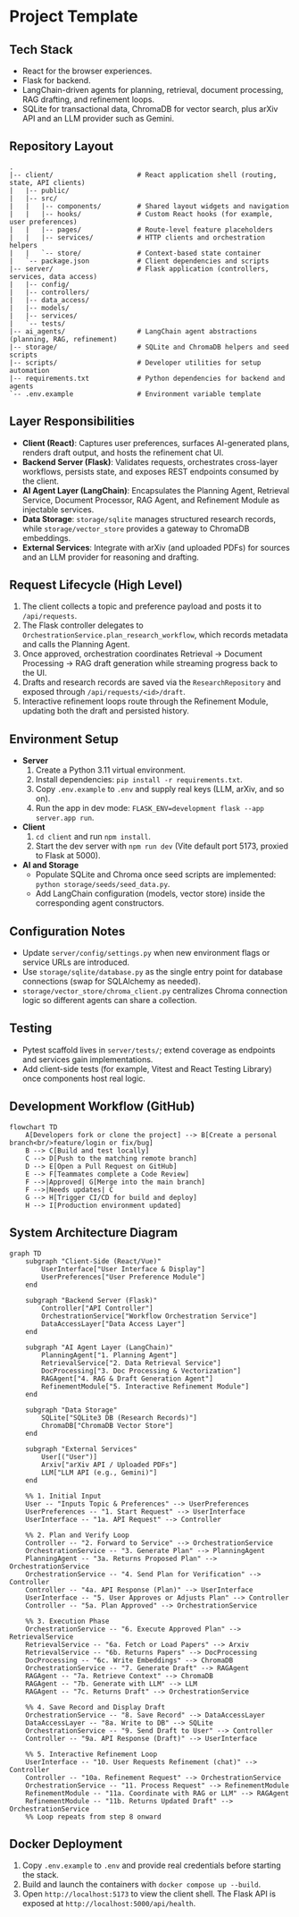 # Project Template

## Tech Stack
- React for the browser experiences.
- Flask for backend.
- LangChain-driven agents for planning, retrieval, document processing, RAG drafting, and refinement loops.
- SQLite for transactional data, ChromaDB for vector search, plus arXiv API and an LLM provider such as Gemini.

## Repository Layout
```text
.
|-- client/                     # React application shell (routing, state, API clients)
|   |-- public/
|   |-- src/
|   |   |-- components/         # Shared layout widgets and navigation
|   |   |-- hooks/              # Custom React hooks (for example, user preferences)
|   |   |-- pages/              # Route-level feature placeholders
|   |   |-- services/           # HTTP clients and orchestration helpers
|   |   `-- store/              # Context-based state container
|   `-- package.json            # Client dependencies and scripts
|-- server/                     # Flask application (controllers, services, data access)
|   |-- config/
|   |-- controllers/
|   |-- data_access/
|   |-- models/
|   |-- services/
|   `-- tests/
|-- ai_agents/                  # LangChain agent abstractions (planning, RAG, refinement)
|-- storage/                    # SQLite and ChromaDB helpers and seed scripts
|-- scripts/                    # Developer utilities for setup automation
|-- requirements.txt            # Python dependencies for backend and agents
`-- .env.example                # Environment variable template
```

## Layer Responsibilities
- **Client (React)**: Captures user preferences, surfaces AI-generated plans, renders draft output, and hosts the refinement chat UI.
- **Backend Server (Flask)**: Validates requests, orchestrates cross-layer workflows, persists state, and exposes REST endpoints consumed by the client.
- **AI Agent Layer (LangChain)**: Encapsulates the Planning Agent, Retrieval Service, Document Processor, RAG Agent, and Refinement Module as injectable services.
- **Data Storage**: `storage/sqlite` manages structured research records, while `storage/vector_store` provides a gateway to ChromaDB embeddings.
- **External Services**: Integrate with arXiv (and uploaded PDFs) for sources and an LLM provider for reasoning and drafting.

## Request Lifecycle (High Level)
1. The client collects a topic and preference payload and posts it to `/api/requests`.
2. The Flask controller delegates to `OrchestrationService.plan_research_workflow`, which records metadata and calls the Planning Agent.
3. Once approved, orchestration coordinates Retrieval -> Document Processing -> RAG draft generation while streaming progress back to the UI.
4. Drafts and research records are saved via the `ResearchRepository` and exposed through `/api/requests/<id>/draft`.
5. Interactive refinement loops route through the Refinement Module, updating both the draft and persisted history.

## Environment Setup
- **Server**
  1. Create a Python 3.11 virtual environment.
  2. Install dependencies: `pip install -r requirements.txt`.
  3. Copy `.env.example` to `.env` and supply real keys (LLM, arXiv, and so on).
  4. Run the app in dev mode: `FLASK_ENV=development flask --app server.app run`.
- **Client**
  1. `cd client` and run `npm install`.
  2. Start the dev server with `npm run dev` (Vite default port 5173, proxied to Flask at 5000).
- **AI and Storage**
  - Populate SQLite and Chroma once seed scripts are implemented: `python storage/seeds/seed_data.py`.
  - Add LangChain configuration (models, vector store) inside the corresponding agent constructors.

## Configuration Notes
- Update `server/config/settings.py` when new environment flags or service URLs are introduced.
- Use `storage/sqlite/database.py` as the single entry point for database connections (swap for SQLAlchemy as needed).
- `storage/vector_store/chroma_client.py` centralizes Chroma connection logic so different agents can share a collection.

## Testing
- Pytest scaffold lives in `server/tests/`; extend coverage as endpoints and services gain implementations.
- Add client-side tests (for example, Vitest and React Testing Library) once components host real logic.

## Development Workflow (GitHub)
```mermaid
flowchart TD
    A[Developers fork or clone the project] --> B[Create a personal branch<br/>feature/login or fix/bug]
    B --> C[Build and test locally]
    C --> D[Push to the matching remote branch]
    D --> E[Open a Pull Request on GitHub]
    E --> F[Teammates complete a Code Review]
    F -->|Approved| G[Merge into the main branch]
    F -->|Needs updates| C
    G --> H[Trigger CI/CD for build and deploy]
    H --> I[Production environment updated]
```

## System Architecture Diagram
```mermaid
graph TD
    subgraph "Client-Side (React/Vue)"
        UserInterface["User Interface & Display"]
        UserPreferences["User Preference Module"]
    end

    subgraph "Backend Server (Flask)"
        Controller["API Controller"]
        OrchestrationService["Workflow Orchestration Service"]
        DataAccessLayer["Data Access Layer"]
    end

    subgraph "AI Agent Layer (LangChain)"
        PlanningAgent["1. Planning Agent"]
        RetrievalService["2. Data Retrieval Service"]
        DocProcessing["3. Doc Processing & Vectorization"]
        RAGAgent["4. RAG & Draft Generation Agent"]
        RefinementModule["5. Interactive Refinement Module"]
    end

    subgraph "Data Storage"
        SQLite["SQLite3 DB (Research Records)"]
        ChromaDB["ChromaDB Vector Store"]
    end

    subgraph "External Services"
        User[("User")]
        Arxiv["arXiv API / Uploaded PDFs"]
        LLM["LLM API (e.g., Gemini)"]
    end

    %% 1. Initial Input
    User -- "Inputs Topic & Preferences" --> UserPreferences
    UserPreferences -- "1. Start Request" --> UserInterface
    UserInterface -- "1a. API Request" --> Controller

    %% 2. Plan and Verify Loop
    Controller -- "2. Forward to Service" --> OrchestrationService
    OrchestrationService -- "3. Generate Plan" --> PlanningAgent
    PlanningAgent -- "3a. Returns Proposed Plan" --> OrchestrationService
    OrchestrationService -- "4. Send Plan for Verification" --> Controller
    Controller -- "4a. API Response (Plan)" --> UserInterface
    UserInterface -- "5. User Approves or Adjusts Plan" --> Controller
    Controller -- "5a. Plan Approved" --> OrchestrationService

    %% 3. Execution Phase
    OrchestrationService -- "6. Execute Approved Plan" --> RetrievalService
    RetrievalService -- "6a. Fetch or Load Papers" --> Arxiv
    RetrievalService -- "6b. Returns Papers" --> DocProcessing
    DocProcessing -- "6c. Write Embeddings" --> ChromaDB
    OrchestrationService -- "7. Generate Draft" --> RAGAgent
    RAGAgent -- "7a. Retrieve Context" --> ChromaDB
    RAGAgent -- "7b. Generate with LLM" --> LLM
    RAGAgent -- "7c. Returns Draft" --> OrchestrationService

    %% 4. Save Record and Display Draft
    OrchestrationService -- "8. Save Record" --> DataAccessLayer
    DataAccessLayer -- "8a. Write to DB" --> SQLite
    OrchestrationService -- "9. Send Draft to User" --> Controller
    Controller -- "9a. API Response (Draft)" --> UserInterface

    %% 5. Interactive Refinement Loop
    UserInterface -- "10. User Requests Refinement (chat)" --> Controller
    Controller -- "10a. Refinement Request" --> OrchestrationService
    OrchestrationService -- "11. Process Request" --> RefinementModule
    RefinementModule -- "11a. Coordinate with RAG or LLM" --> RAGAgent
    RefinementModule -- "11b. Returns Updated Draft" --> OrchestrationService
    %% Loop repeats from step 8 onward
```
## Docker Deployment
1.  Copy `.env.example` to `.env` and provide real credentials before starting the stack.
2. Build and launch the containers with `docker compose up --build`.
3. Open `http://localhost:5173` to view the client shell. The Flask API is exposed at `http://localhost:5000/api/health`.
